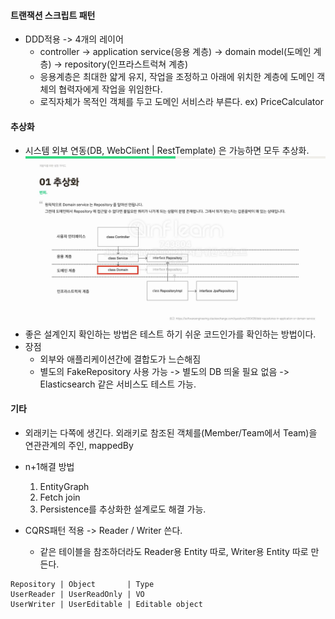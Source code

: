 #### 트랜잭션 스크립트 패턴
- DDD적용 -> 4개의 레이어
  - controller -> application service(응용 계층) -> domain model(도메인 계층) -> repository(인프라스트럭쳐 계층)
  - 응용계층은 최대한 얇게 유지, 작업을 조정하고 아래에 위치한 계층에 도메인 객체의 협력자에게 작업을 위임한다.
  - 로직자체가 목적인 객체를 두고 도메인 서비스라 부른다. ex) PriceCalculator

#### 추상화
- 시스템 외부 연동(DB, WebClient | RestTemplate) 은 가능하면 모두 추상화.
![img_2.png](img_2.png)
- 좋은 설계인지 확인하는 방법은 테스트 하기 쉬운 코드인가를 확인하는 방법이다.
- 장점 
  - 외부와 애플리케이션간에 결합도가 느슨해짐
  - 별도의 FakeRepository 사용 가능 -> 별도의 DB 띄울 필요 없음 -> Elasticsearch 같은 서비스도 테스트 가능.

#### 기타
- 외래키는 다쪽에 생긴다. 외래키로 참조된 객체를(Member/Team에서 Team)을 연관관계의 주인, mappedBy
- n+1해결 방법
  1. EntityGraph
  2. Fetch join
  3. Persistence를 추상화한 설계로도 해결 가능.

- CQRS패턴 적용 -> Reader / Writer 쓴다.
  - 같은 테이블을 참조하더라도 Reader용 Entity 따로, Writer용 Entity 따로 만든다.
```angular2html
Repository | Object       | Type
UserReader | UserReadOnly | VO
UserWriter | UserEditable | Editable object
```
